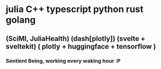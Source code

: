 # julia    C++      typescript           python                              rust    golang 
## (SciMl, JuliaHealth) (dash[plotly])  (svelte + sveltekit)  ( plotly + huggingface + tensorflow )

### Sentient Being, working every waking hour :P
